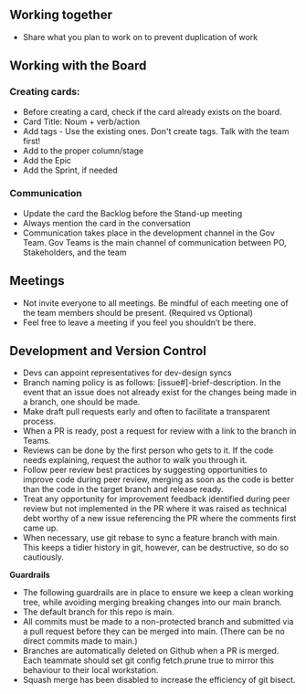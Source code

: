 ## Working together
- Share what you plan to work on to prevent duplication of work 

## Working with the Board
### Creating cards:
- Before creating a card, check if the card already exists on the board. 
- Card Title: Noum + verb/action 
- Add tags - Use the existing ones. Don't create tags. Talk with the team first! 
- Add to the proper column/stage 
- Add the Epic 
- Add the Sprint, if needed 

### Communication
- Update the card the Backlog before the Stand-up meeting
- Always mention the card in the conversation 
- Communication takes place in the development channel in the Gov Team. Gov Teams is the main channel of communication between PO, Stakeholders, and the team 

## Meetings
- Not invite everyone to all meetings. Be mindful of each meeting one of the team members should be present. (Required vs Optional) 
- Feel free to leave a meeting if you feel you shouldn’t be there. 

## Development and Version Control
- Devs can appoint representatives for dev-design syncs 
- Branch naming policy is as follows: [issue#]-brief-description. In the event that an issue does not already exist for the changes being made in a branch, one should be made. 
- Make draft pull requests early and often to facilitate a transparent process. 
- When a PR is ready, post a request for review with a link to the branch in Teams. 
- Reviews can be done by the first person who gets to it. If the code needs explaining, request the author to walk you through it. 
- Follow peer review best practices by suggesting opportunities to improve code during peer review, merging as soon as the code is better than the code in the target branch and release ready. 
- Treat any opportunity for improvement feedback identified during peer review but not implemented in the PR where it was raised as technical debt worthy of a new issue referencing the PR where the comments first came up. 
- When necessary, use git rebase to sync a feature branch with main. This keeps a tidier history in git, however, can be destructive, so do so cautiously. 

**Guardrails** 

- The following guardrails are in place to ensure we keep a clean working tree, while avoiding merging breaking changes into our main branch. 
- The default branch for this repo is main. 
- All commits must be made to a non-protected branch and submitted via a pull request before they can be merged into main. (There can be no direct commits made to main.) 
- Branches are automatically deleted on Github when a PR is merged. Each teammate should set git config fetch.prune true to mirror this behaviour to their local workstation. 
- Squash merge has been disabled to increase the efficiency of git bisect.
